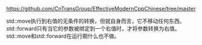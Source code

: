 
https://github.com/CnTransGroup/EffectiveModernCppChinese/tree/master

std::move执行到右值的无条件的转换，但就自身而言，它不移动任何东西。
std::forward只有当它的参数被绑定到一个右值时，才将参数转换为右值。
std::move和std::forward在运行期什么也不做。